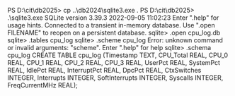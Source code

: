 PS D:\cit\db2025> cp ..\db2024\sqlite3.exe .
PS D:\cit\db2025> .\sqlite3.exe
SQLite version 3.39.3 2022-09-05 11:02:23
Enter ".help" for usage hints.
Connected to a transient in-memory database.
Use ".open FILENAME" to reopen on a persistent database.
sqlite> .open cpu_log.db
sqlite> .tables
cpu_log
sqlite> .scheme cpu_log
Error: unknown command or invalid arguments:  "scheme". Enter ".help" for help
sqlite> .schema cpu_log
CREATE TABLE cpu_log (Timestamp TEXT, CPU_Total REAL, CPU_0 REAL, CPU_1 REAL, CPU_2 REAL, CPU_3 REAL, UserPct REAL, SystemPct REAL, IdlePct REAL, InterruptPct REAL, DpcPct REAL, CtxSwitches INTEGER, Interrupts INTEGER, SoftInterrupts INTEGER, Syscalls INTEGER, FreqCurrentMHz REAL);
